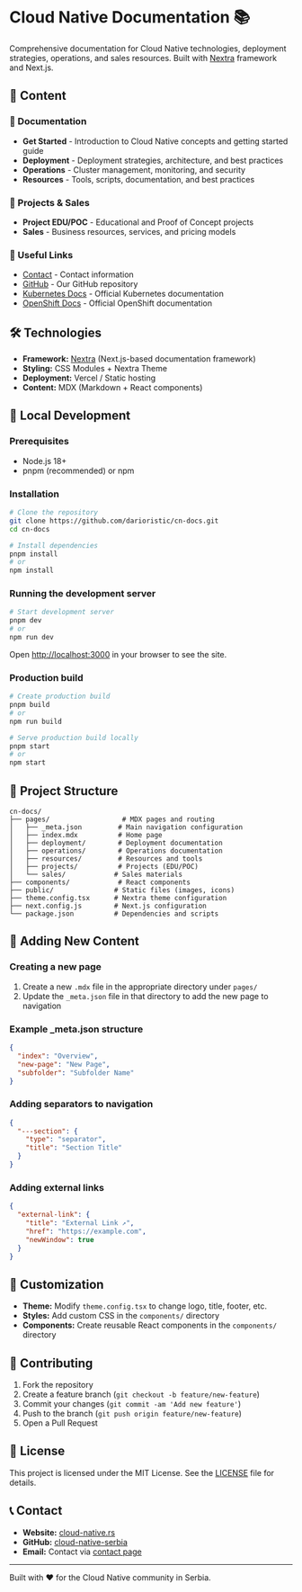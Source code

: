 # Cloud Native Documentation 📚

Comprehensive documentation for Cloud Native technologies, deployment strategies, operations, and sales resources. Built with [Nextra](https://nextra.site) framework and Next.js.

## 🌟 Content

### 📖 Documentation
- **Get Started** - Introduction to Cloud Native concepts and getting started guide
- **Deployment** - Deployment strategies, architecture, and best practices
- **Operations** - Cluster management, monitoring, and security
- **Resources** - Tools, scripts, documentation, and best practices

### 🚀 Projects & Sales
- **Project EDU/POC** - Educational and Proof of Concept projects
- **Sales** - Business resources, services, and pricing models

### 🔗 Useful Links
- [Contact](https://cloud-native.rs/contact) - Contact information
- [GitHub](https://github.com/cloud-native-serbia) - Our GitHub repository
- [Kubernetes Docs](https://kubernetes.io/docs/) - Official Kubernetes documentation
- [OpenShift Docs](https://docs.openshift.com/) - Official OpenShift documentation

## 🛠 Technologies

- **Framework:** [Nextra](https://nextra.site) (Next.js-based documentation framework)
- **Styling:** CSS Modules + Nextra Theme
- **Deployment:** Vercel / Static hosting
- **Content:** MDX (Markdown + React components)

## 🚀 Local Development

### Prerequisites
- Node.js 18+ 
- pnpm (recommended) or npm

### Installation

```bash
# Clone the repository
git clone https://github.com/darioristic/cn-docs.git
cd cn-docs

# Install dependencies
pnpm install
# or
npm install
```

### Running the development server

```bash
# Start development server
pnpm dev
# or
npm run dev
```

Open [http://localhost:3000](http://localhost:3000) in your browser to see the site.

### Production build

```bash
# Create production build
pnpm build
# or
npm run build

# Serve production build locally
pnpm start
# or
npm start
```

## 📁 Project Structure

```
cn-docs/
├── pages/                  # MDX pages and routing
│   ├── _meta.json         # Main navigation configuration
│   ├── index.mdx          # Home page
│   ├── deployment/        # Deployment documentation
│   ├── operations/        # Operations documentation
│   ├── resources/         # Resources and tools
│   ├── projects/          # Projects (EDU/POC)
│   └── sales/            # Sales materials
├── components/            # React components
├── public/               # Static files (images, icons)
├── theme.config.tsx      # Nextra theme configuration
├── next.config.js        # Next.js configuration
└── package.json          # Dependencies and scripts
```

## 📝 Adding New Content

### Creating a new page

1. Create a new `.mdx` file in the appropriate directory under `pages/`
2. Update the `_meta.json` file in that directory to add the new page to navigation

### Example _meta.json structure

```json
{
  "index": "Overview",
  "new-page": "New Page",
  "subfolder": "Subfolder Name"
}
```

### Adding separators to navigation

```json
{
  "---section": {
    "type": "separator", 
    "title": "Section Title"
  }
}
```

### Adding external links

```json
{
  "external-link": {
    "title": "External Link ↗",
    "href": "https://example.com",
    "newWindow": true
  }
}
```

## 🎨 Customization

- **Theme:** Modify `theme.config.tsx` to change logo, title, footer, etc.
- **Styles:** Add custom CSS in the `components/` directory
- **Components:** Create reusable React components in the `components/` directory

## 🤝 Contributing

1. Fork the repository
2. Create a feature branch (`git checkout -b feature/new-feature`)
3. Commit your changes (`git commit -am 'Add new feature'`)
4. Push to the branch (`git push origin feature/new-feature`)
5. Open a Pull Request

## 📄 License

This project is licensed under the MIT License. See the [LICENSE](LICENSE) file for details.

## 📞 Contact

- **Website:** [cloud-native.rs](https://cloud-native.rs)
- **GitHub:** [cloud-native-serbia](https://github.com/cloud-native-serbia)
- **Email:** Contact via [contact page](https://cloud-native.rs/contact)

---

Built with ❤️ for the Cloud Native community in Serbia.